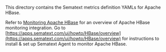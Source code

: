 This directory contains the Sematext metrics definition YAMLs for Apache HBase.

Refer to [Monitoring Apache HBase](https://sematext.com/docs/integration/hbase/) for an overview of 
Apache HBase monitoring integration. Go to [https://apps.sematext.com/ui/howto/HBase/overview](https://apps.sematext.com/ui/howto/HBase/overview) for instructions to install & set up Sematext Agent to monitor Apache HBase.